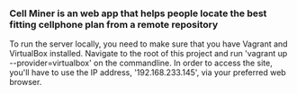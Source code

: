 ### Cell Miner is an web app that helps people locate the best fitting cellphone plan from a remote repository

To run the server locally, you need to make sure that you have Vagrant and VirtualBox installed. Navigate to the root of this project and run 'vagrant up --provider=virtualbox' on the commandline. In order to access the site, you'll have to use the IP address, '192.168.233.145', via your preferred web browser.